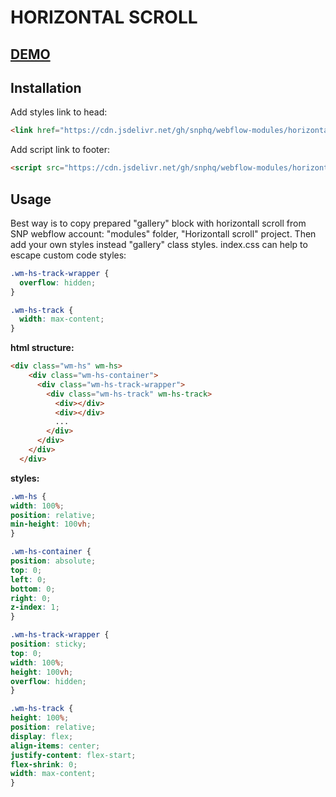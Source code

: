 # HORIZONTAL SCROLL

## [DEMO](https://horizontall-scroll-a2154a.webflow.io)

## Installation
Add styles link to head:
```html
<link href="https://cdn.jsdelivr.net/gh/snphq/webflow-modules/horizontal-scroll/1.0.0/index.min.css" rel="stylesheet" type="text/css">
```
Add script link to footer:
```html
<script src="https://cdn.jsdelivr.net/gh/snphq/webflow-modules/horizontal-scroll/1.0.0/index.min.js" type="text/javascript"></script>
```

## Usage
Best way is to copy prepared "gallery" block with horizontall scroll from SNP webflow account: "modules" folder, "Horizontall scroll" project. Then add your own styles instead "gallery" class styles.
index.css can help to escape custom code styles:
```css
.wm-hs-track-wrapper {
  overflow: hidden;
}

.wm-hs-track {
  width: max-content;
}
```

**html structure:**
```html
<div class="wm-hs" wm-hs>
    <div class="wm-hs-container">
      <div class="wm-hs-track-wrapper">
        <div class="wm-hs-track" wm-hs-track>
          <div></div>
          <div></div>
          ...
        </div>
      </div>
    </div>
  </div>
  ```

  **styles:**
  ```css
  .wm-hs {
  width: 100%;
  position: relative;
  min-height: 100vh;
}

.wm-hs-container {
  position: absolute;
  top: 0;
  left: 0;
  bottom: 0;
  right: 0;
  z-index: 1;
}

.wm-hs-track-wrapper {
  position: sticky;
  top: 0;
  width: 100%;
  height: 100vh;
  overflow: hidden;
}

.wm-hs-track {
  height: 100%;
  position: relative;
  display: flex;
  align-items: center;
  justify-content: flex-start;
  flex-shrink: 0;
  width: max-content;
}
```
